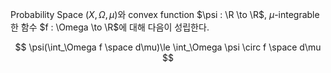 Probability Space $(X, \Omega, \mu)$와 convex function $\psi : \R \to \R$, $\mu$-integrable한 함수 $f : \Omega \to \R$에 대해 다음이 성립한다.

$$
\psi(\int_\Omega f \space d\mu)\le \int_\Omega \psi \circ f \space d\mu 
$$